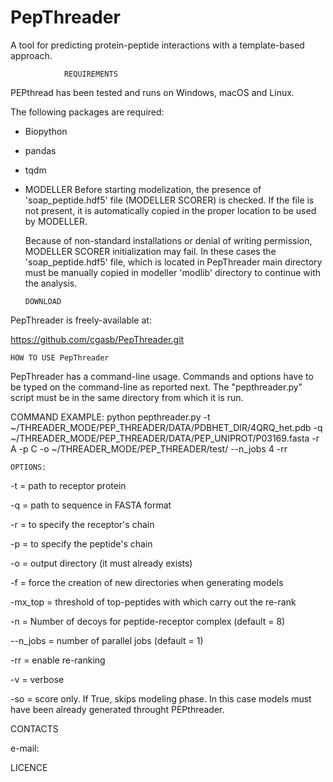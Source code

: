 # PepThreader
A tool for predicting protein-peptide interactions with a template-based approach. 



                REQUIREMENTS


PEPthread has been tested and runs on Windows, macOS and Linux.

The following packages are required: 

 - Biopython 
 - pandas 
 - tqdm

 - MODELLER
   Before starting modelization, the presence of 'soap_peptide.hdf5' file (MODELLER SCORER) is checked. 
   If the file is not present, it is automatically copied in the proper location to be used by MODELLER.
   
   Because of non-standard installations or denial of writing permission, MODELLER SCORER initialization may fail. 
   In these cases the 'soap_peptide.hdf5' file, which is located in PepThreader main directory must be manually copied in modeller 'modlib' directory to continue with the analysis. 



       DOWNLOAD 
                
                
PepThreader is freely-available at:

https://github.com/cgasb/PepThreader.git



    HOW TO USE PepThreader


PepThreader has a command-line usage. Commands and options have to be typed on the command-line as reported next. The "pepthreader.py" script must be in the same directory from which it is run. 


COMMAND EXAMPLE:
python pepthreader.py -t ~/THREADER_MODE/PEP_THREADER/DATA/PDBHET_DIR/4QRQ_het.pdb -q ~/THREADER_MODE/PEP_THREADER/DATA/PEP_UNIPROT/P03169.fasta -r A -p C -o ~/THREADER_MODE/PEP_THREADER/test/ --n_jobs 4 -rr 



    OPTIONS:
 
 
-t = path to receptor protein 

-q = path to sequence in FASTA format

-r = to specify the receptor's chain 

-p = to specify the peptide's chain 

-o = output directory (it must already exists) 

-f = force the creation of new directories when generating models

-mx_top = threshold of top-peptides with which carry out the re-rank

-n = Number of decoys for peptide-receptor complex (default = 8)

--n_jobs = number of parallel jobs (default = 1)

-rr = enable re-ranking

-v = verbose

-so = score only. If True, skips modeling phase. In this case models must have been already generated throught PEPthreader.  


 CONTACTS
 
 e-mail: 


 LICENCE
